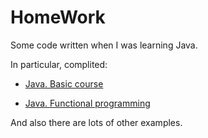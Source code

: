 # HomeWork


Some code written when I was learning Java. 

In particular, complited:

- [Java. Basic course][stepik-basic]

- [Java. Functional programming][stepik-functional]

And also there are lots of other examples.




[stepik-basic]:      <https://stepik.org/course/187>
[stepik-functional]: <https://stepik.org/course/1595/>
[stepik-сontest]:    <https://stepik.org/course/2600/>
[stepik-сontest-s]:  <https://stepik.org/course/2600/syllabus>
[stepik-adaptive]:   <https://stepik.org/course/2403/>
[stepik-adaptive-s]: <https://stepik.org/course/2403/syllabus>
